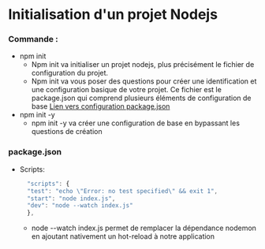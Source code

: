 # Initialisation d'un projet Nodejs

### Commande :

- npm init
  - Npm init va initialiser un projet nodejs, plus précisément le fichier de configuration du projet.
  - Npm init va vous poser des questions pour créer une identification et une configuration basique de votre projet.
    Ce fichier est le package.json qui comprend plusieurs éléments de configuration de base [Lien vers configuration package.json](https://github.com/npm/cli/blob/latest/docs/lib/content/configuring-npm/package-json.md#files)
- npm init -y
  - npm init -y va créer une configuration de base en bypassant les questions de création

### package.json 

- Scripts: 
  ```javascript
    "scripts": {
    "test": "echo \"Error: no test specified\" && exit 1",
    "start": "node index.js",
    "dev": "node --watch index.js"
    }, 
  ```
  - node --watch index.js permet de remplacer la dépendance nodemon en ajoutant nativement un hot-reload à notre application


